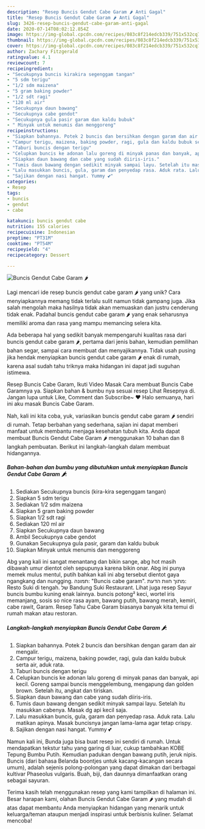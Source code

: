 ```yaml
---
description: "Resep Buncis Gendut Cabe Garam 🌶 Anti Gagal"
title: "Resep Buncis Gendut Cabe Garam 🌶 Anti Gagal"
slug: 3426-resep-buncis-gendut-cabe-garam-anti-gagal
date: 2020-07-14T08:02:12.854Z
image: https://img-global.cpcdn.com/recipes/083c8f214edcb339/751x532cq70/buncis-gendut-cabe-garam-🌶-foto-resep-utama.jpg
thumbnail: https://img-global.cpcdn.com/recipes/083c8f214edcb339/751x532cq70/buncis-gendut-cabe-garam-🌶-foto-resep-utama.jpg
cover: https://img-global.cpcdn.com/recipes/083c8f214edcb339/751x532cq70/buncis-gendut-cabe-garam-🌶-foto-resep-utama.jpg
author: Zachary Fitzgerald
ratingvalue: 4.1
reviewcount: 7
recipeingredient:
- "Secukupnya buncis kirakira segenggam tangan"
- "5 sdm terigu"
- "1/2 sdm maizena"
- "5 gram baking powder"
- "1/2 sdt ragi"
- "120 ml air"
- "Secukupnya daun bawang"
- "Secukupnya cabe gendot"
- "Secukupnya gula pasir garam dan kaldu bubuk"
- " Minyak untuk menumis dan menggoreng"
recipeinstructions:
- "Siapkan bahannya. Potek 2 buncis dan bersihkan dengan garam dan air mengalir."
- "Campur terigu, maizena, baking powder, ragi, gula dan kaldu bubuk serta air, aduk rata."
- "Taburi buncis dengan terigu"
- "Celupkan buncis ke adonan lalu goreng di minyak panas dan banyak, api kecil. Goreng sampai buncis menggelembung, mengapung dan golden brown. Setelah itu, angkat dan tiriskan."
- "Siapkan daun bawang dan cabe yang sudah diiris-iris."
- "Tumis daun bawang dengan sedikit minyak sampai layu. Setelah itu masukkan cabenya. Masak dg api kecil saja."
- "Lalu masukkan buncis, gula, garam dan penyedap rasa. Aduk rata. Lalu matikan apinya. Masak buncisnya jangan lama-lama agar tetap crispy."
- "Sajikan dengan nasi hangat. Yummy 💕"
categories:
- Resep
tags:
- buncis
- gendut
- cabe

katakunci: buncis gendut cabe 
nutrition: 155 calories
recipecuisine: Indonesian
preptime: "PT31M"
cooktime: "PT54M"
recipeyield: "4"
recipecategory: Dessert

---
```



![Buncis Gendut Cabe Garam 🌶](https://img-global.cpcdn.com/recipes/083c8f214edcb339/751x532cq70/buncis-gendut-cabe-garam-🌶-foto-resep-utama.jpg)

Lagi mencari ide resep buncis gendut cabe garam 🌶 yang unik? Cara menyiapkannya memang tidak terlalu sulit namun tidak gampang juga. Jika salah mengolah maka hasilnya tidak akan memuaskan dan justru cenderung tidak enak. Padahal buncis gendut cabe garam 🌶 yang enak seharusnya memiliki aroma dan rasa yang mampu memancing selera kita.

Ada beberapa hal yang sedikit banyak mempengaruhi kualitas rasa dari buncis gendut cabe garam 🌶, pertama dari jenis bahan, kemudian pemilihan bahan segar, sampai cara membuat dan menyajikannya. Tidak usah pusing jika hendak menyiapkan buncis gendut cabe garam 🌶 enak di rumah, karena asal sudah tahu triknya maka hidangan ini dapat jadi suguhan istimewa.

Resep Buncis Cabe Garam, Ikuti Video Masak Cara membuat Buncis Cabe Garamnya ya. Siapkan bahan &amp; bumbu nya sesuai resep Lihat Resepnya di. Jangan lupa untuk Like, Comment dan Subscribe~ ♥ Halo semuanya, hari ini aku masak Buncis Cabe Garam.


Nah, kali ini kita coba, yuk, variasikan buncis gendut cabe garam 🌶 sendiri di rumah. Tetap berbahan yang sederhana, sajian ini dapat memberi manfaat untuk membantu menjaga kesehatan tubuh kita. Anda dapat membuat Buncis Gendut Cabe Garam 🌶 menggunakan 10 bahan dan 8 langkah pembuatan. Berikut ini langkah-langkah dalam membuat hidangannya.

<!--inarticleads1-->

##### Bahan-bahan dan bumbu yang dibutuhkan untuk menyiapkan Buncis Gendut Cabe Garam 🌶:

1. Sediakan Secukupnya buncis (kira-kira segenggam tangan)
1. Siapkan 5 sdm terigu
1. Sediakan 1/2 sdm maizena
1. Siapkan 5 gram baking powder
1. Siapkan 1/2 sdt ragi
1. Sediakan 120 ml air
1. Siapkan Secukupnya daun bawang
1. Ambil Secukupnya cabe gendot
1. Gunakan Secukupnya gula pasir, garam dan kaldu bubuk
1. Siapkan  Minyak untuk menumis dan menggoreng


Abg yang kali ini sangat menantang dan bikin sange, abg hot masih dibawah umur dientot oleh sepupunya karena bikin onar. Abg ini punya memek mulus mentul, putih bahkan kali ini abg tersebut dientot gaya ngangkang dan nungging. תמונה: &#34;Buncis cabe garam&#34;. מתוך חוות הדעת: ‪Resto Suki di tengah.‬ של ‪Bandung Suki Restaurant‬. Lihat juga resep Sayur buncis bumbu kuning enak lainnya. buncis potong² keci, wortel iris memanjang, sosis so nice rasa ayam, bawang putih, bawang merah, kemiri, cabe rawit, Garam. Resep Tahu Cabe Garam biasanya banyak kita temui di rumah makan atau restoran. 

<!--inarticleads2-->

##### Langkah-langkah menyiapkan Buncis Gendut Cabe Garam 🌶:

1. Siapkan bahannya. Potek 2 buncis dan bersihkan dengan garam dan air mengalir.
1. Campur terigu, maizena, baking powder, ragi, gula dan kaldu bubuk serta air, aduk rata.
1. Taburi buncis dengan terigu
1. Celupkan buncis ke adonan lalu goreng di minyak panas dan banyak, api kecil. Goreng sampai buncis menggelembung, mengapung dan golden brown. Setelah itu, angkat dan tiriskan.
1. Siapkan daun bawang dan cabe yang sudah diiris-iris.
1. Tumis daun bawang dengan sedikit minyak sampai layu. Setelah itu masukkan cabenya. Masak dg api kecil saja.
1. Lalu masukkan buncis, gula, garam dan penyedap rasa. Aduk rata. Lalu matikan apinya. Masak buncisnya jangan lama-lama agar tetap crispy.
1. Sajikan dengan nasi hangat. Yummy 💕


Namun kali ini, Bunda juga bisa buat resep ini sendiri di rumah. Untuk mendapatkan tekstur tahu yang garing di luar, cukup tambahkan KOBE Tepung Bumbu Putih. Kemudian padukan dengan bawang putih, jeruk nipis. Buncis (dari bahasa Belanda boontjes untuk kacang-kacangan secara umum), adalah sejenis polong-polongan yang dapat dimakan dari berbagai kultivar Phaseolus vulgaris. Buah, biji, dan daunnya dimanfaatkan orang sebagai sayuran. 

Terima kasih telah menggunakan resep yang kami tampilkan di halaman ini. Besar harapan kami, olahan Buncis Gendut Cabe Garam 🌶 yang mudah di atas dapat membantu Anda menyiapkan hidangan yang menarik untuk keluarga/teman ataupun menjadi inspirasi untuk berbisnis kuliner. Selamat mencoba!
